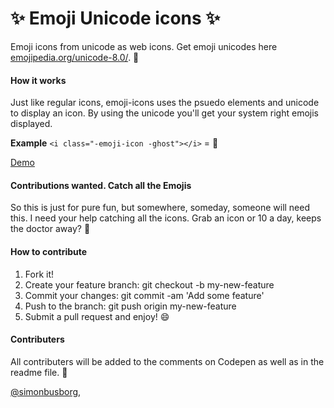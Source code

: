 # :sparkles: Emoji Unicode icons :sparkles:
Emoji icons from unicode as web icons. Get emoji unicodes here <a href="http://emojipedia.org/unicode-8.0/">emojipedia.org/unicode-8.0/</a>. :ghost:

#### How it works
Just like regular icons, emoji-icons uses the psuedo elements and unicode to display an icon. By using the unicode you'll get your system right emojis displayed.

**Example**
`<i class="-emoji-icon -ghost"></i>` = :ghost:

<a href="http://codepen.io/simonbusborg/full/JXPpza">Demo</a>

#### Contributions wanted. Catch all the Emojis
So this is just for pure fun, but somewhere, someday, someone will need this. I need your help catching all the icons. Grab an icon or 10 a day, keeps the doctor away? :beers:

#### How to contribute
1. Fork it!
2. Create your feature branch: git checkout -b my-new-feature
3. Commit your changes: git commit -am 'Add some feature'
4. Push to the branch: git push origin my-new-feature
5. Submit a pull request and enjoy! :smile:

#### Contributers
All contributers will be added to the comments on Codepen as well as in the readme file. :sparkling_heart:

<a href="https://twitter.com/simonbusborg">@simonbusborg</a>,
